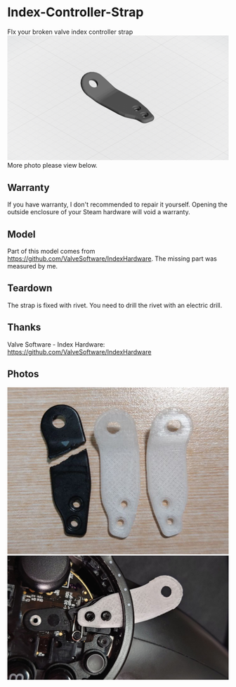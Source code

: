# Index-Controller-Strap
FIx your broken valve index controller strap
![R2](./3d/R2.png)
More photo please view below.

## Warranty
If you have warranty, I don't recommended to repair it yourself.
Opening the outside enclosure of your Steam hardware will void a warranty.

## Model
Part of this model comes from https://github.com/ValveSoftware/IndexHardware. The missing part was measured by me.

## Teardown
The strap is fixed with rivet. You need to drill the rivet with an electric drill.

## Thanks
Valve Software - Index Hardware: https://github.com/ValveSoftware/IndexHardware

## Photos
![Broken-Strap](./photos/1.png)
![Fixed](./photos/2.png)
